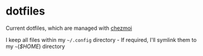 # dotfiles

Current dotfiles, which are managed with [chezmoi](https://chezmoi.io)

I keep all files within my `~/.config` directory - If required, I'll symlink them to my `~`(*$HOME*) directory
